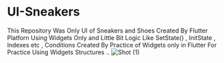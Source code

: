 # UI-Sneakers
This  Repository  Was  Only  UI  of  Sneakers  and  Shoes  Created  By  Flutter  Platforn  Using  Widgets  Only  and  Little  Bit  Logic  Like  SetState()  , InitState , Indexes etc , Conditions  Created  By  Practice  of  Widgets  only in  Flutter  For  Practice  Using  Widgets  Structures  ..
![Shot (1)](https://github.com/ApurvMalani/UI-Sneakers/assets/123534851/3ab9404f-a6a9-46e2-9904-4a231324d856)
